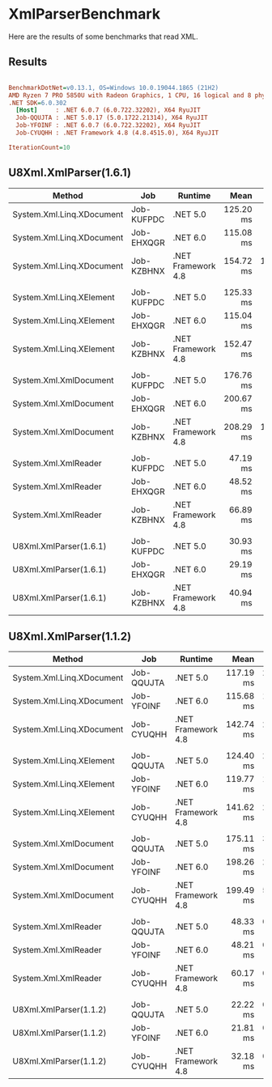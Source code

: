 # XmlParserBenchmark

Here are the results of some benchmarks that read XML.

## Results

``` ini

BenchmarkDotNet=v0.13.1, OS=Windows 10.0.19044.1865 (21H2)
AMD Ryzen 7 PRO 5850U with Radeon Graphics, 1 CPU, 16 logical and 8 physical cores
.NET SDK=6.0.302
  [Host]     : .NET 6.0.7 (6.0.722.32202), X64 RyuJIT
  Job-QQUJTA : .NET 5.0.17 (5.0.1722.21314), X64 RyuJIT
  Job-YFOINF : .NET 6.0.7 (6.0.722.32202), X64 RyuJIT
  Job-CYUQHH : .NET Framework 4.8 (4.8.4515.0), X64 RyuJIT

IterationCount=10  

```

## U8Xml.XmlParser(1.6.1)

|                    Method |        Job |            Runtime |      Mean |     Error |    StdDev | Ratio | RatioSD | Rank |      Gen 0 |     Gen 1 |     Gen 2 |    Allocated |
|-------------------------- |----------- |------------------- |----------:|----------:|----------:|------:|--------:|-----:|-----------:|----------:|----------:|-------------:|
| System.Xml.Linq.XDocument | Job-KUFPDC |           .NET 5.0 | 125.20 ms |  3.224 ms |  2.133 ms |  0.81 |    0.05 |    2 |  6750.0000 | 3750.0000 |  750.0000 | 51,901,228 B |
| System.Xml.Linq.XDocument | Job-EHXQGR |           .NET 6.0 | 115.08 ms |  1.019 ms |  0.674 ms |  0.75 |    0.05 |    1 |  7000.0000 | 3800.0000 |  800.0000 | 51,898,155 B |
| System.Xml.Linq.XDocument | Job-KZBHNX | .NET Framework 4.8 | 154.72 ms | 16.866 ms | 10.037 ms |  1.00 |    0.00 |    3 |  9000.0000 | 3500.0000 |  750.0000 | 52,280,518 B |
|                           |            |                    |           |           |           |       |         |      |            |           |           |              |
|  System.Xml.Linq.XElement | Job-KUFPDC |           .NET 5.0 | 125.33 ms |  4.988 ms |  3.299 ms |  0.82 |    0.02 |    2 |  7000.0000 | 3800.0000 |  800.0000 | 51,897,651 B |
|  System.Xml.Linq.XElement | Job-EHXQGR |           .NET 6.0 | 115.04 ms |  0.752 ms |  0.447 ms |  0.75 |    0.01 |    1 |  7000.0000 | 3800.0000 |  800.0000 | 51,898,034 B |
|  System.Xml.Linq.XElement | Job-KZBHNX | .NET Framework 4.8 | 152.47 ms |  4.445 ms |  2.645 ms |  1.00 |    0.00 |    3 |  9000.0000 | 3666.6667 | 1000.0000 | 52,280,088 B |
|                           |            |                    |           |           |           |       |         |      |            |           |           |              |
|    System.Xml.XmlDocument | Job-KUFPDC |           .NET 5.0 | 176.76 ms |  2.278 ms |  1.191 ms |  0.85 |    0.03 |    1 |  9666.6667 | 5000.0000 |  666.6667 | 76,708,176 B |
|    System.Xml.XmlDocument | Job-EHXQGR |           .NET 6.0 | 200.67 ms |  1.308 ms |  0.778 ms |  0.96 |    0.04 |    2 |  9750.0000 | 5250.0000 |  750.0000 | 76,710,168 B |
|    System.Xml.XmlDocument | Job-KZBHNX | .NET Framework 4.8 | 208.29 ms | 12.869 ms |  7.658 ms |  1.00 |    0.00 |    3 | 13000.0000 | 4666.6667 |  666.6667 | 77,969,685 B |
|                           |            |                    |           |           |           |       |         |      |            |           |           |              |
|      System.Xml.XmlReader | Job-KUFPDC |           .NET 5.0 |  47.19 ms |  0.292 ms |  0.193 ms |  0.71 |    0.01 |    1 |  1636.3636 |  181.8182 |         - | 13,856,716 B |
|      System.Xml.XmlReader | Job-EHXQGR |           .NET 6.0 |  48.52 ms |  0.197 ms |  0.117 ms |  0.73 |    0.01 |    2 |  1636.3636 |  181.8182 |         - | 13,856,981 B |
|      System.Xml.XmlReader | Job-KZBHNX | .NET Framework 4.8 |  66.89 ms |  1.957 ms |  1.165 ms |  1.00 |    0.00 |    3 |  9375.0000 |  250.0000 |         - | 59,711,317 B |
|                           |            |                    |           |           |           |       |         |      |            |           |           |              |
|    U8Xml.XmlParser(1.6.1) | Job-KUFPDC |           .NET 5.0 |  30.93 ms |  0.225 ms |  0.134 ms |  0.76 |    0.02 |    2 |          - |         - |         - |        354 B |
|    U8Xml.XmlParser(1.6.1) | Job-EHXQGR |           .NET 6.0 |  29.19 ms |  0.372 ms |  0.246 ms |  0.71 |    0.02 |    1 |          - |         - |         - |         98 B |
|    U8Xml.XmlParser(1.6.1) | Job-KZBHNX | .NET Framework 4.8 |  40.94 ms |  2.066 ms |  1.080 ms |  1.00 |    0.00 |    3 |          - |         - |         - |            - |

## U8Xml.XmlParser(1.1.2)
|                    Method |        Job |            Runtime |      Mean |    Error |   StdDev | Ratio | RatioSD | Rank |      Gen 0 |     Gen 1 |    Gen 2 |    Allocated |
|-------------------------- |----------- |------------------- |----------:|---------:|---------:|------:|--------:|-----:|-----------:|----------:|---------:|-------------:|
| System.Xml.Linq.XDocument | Job-QQUJTA |           .NET 5.0 | 117.19 ms | 2.346 ms | 1.227 ms |  0.82 |    0.01 |    1 |  6750.0000 | 3750.0000 | 750.0000 | 51,897,772 B |
| System.Xml.Linq.XDocument | Job-YFOINF |           .NET 6.0 | 115.68 ms | 1.329 ms | 0.791 ms |  0.81 |    0.01 |    1 |  7000.0000 | 3800.0000 | 800.0000 | 51,898,758 B |
| System.Xml.Linq.XDocument | Job-CYUQHH | .NET Framework 4.8 | 142.74 ms | 2.189 ms | 1.448 ms |  1.00 |    0.00 |    2 |  9000.0000 | 3500.0000 | 750.0000 | 52,282,060 B |
|                           |            |                    |           |          |          |       |         |      |            |           |          |              |
|  System.Xml.Linq.XElement | Job-QQUJTA |           .NET 5.0 | 124.40 ms | 2.389 ms | 1.580 ms |  0.88 |    0.01 |    2 |  7000.0000 | 3800.0000 | 800.0000 | 51,897,653 B |
|  System.Xml.Linq.XElement | Job-YFOINF |           .NET 6.0 | 119.77 ms | 1.333 ms | 0.882 ms |  0.85 |    0.01 |    1 |  7000.0000 | 3800.0000 | 800.0000 | 51,899,264 B |
|  System.Xml.Linq.XElement | Job-CYUQHH | .NET Framework 4.8 | 141.62 ms | 2.999 ms | 1.983 ms |  1.00 |    0.00 |    3 |  9000.0000 | 3500.0000 | 750.0000 | 52,280,136 B |
|                           |            |                    |           |          |          |       |         |      |            |           |          |              |
|    System.Xml.XmlDocument | Job-QQUJTA |           .NET 5.0 | 175.11 ms | 3.013 ms | 1.993 ms |  0.88 |    0.02 |    1 |  9666.6667 | 5000.0000 | 666.6667 | 76,708,555 B |
|    System.Xml.XmlDocument | Job-YFOINF |           .NET 6.0 | 198.26 ms | 2.555 ms | 1.690 ms |  0.99 |    0.02 |    2 |  9750.0000 | 5250.0000 | 750.0000 | 76,708,558 B |
|    System.Xml.XmlDocument | Job-CYUQHH | .NET Framework 4.8 | 199.49 ms | 5.186 ms | 3.430 ms |  1.00 |    0.00 |    2 | 13000.0000 | 4666.6667 | 666.6667 | 77,970,379 B |
|                           |            |                    |           |          |          |       |         |      |            |           |          |              |
|      System.Xml.XmlReader | Job-QQUJTA |           .NET 5.0 |  48.33 ms | 0.324 ms | 0.214 ms |  0.80 |    0.00 |    1 |  1636.3636 |  181.8182 |        - | 13,856,799 B |
|      System.Xml.XmlReader | Job-YFOINF |           .NET 6.0 |  48.21 ms | 0.362 ms | 0.239 ms |  0.80 |    0.01 |    1 |  1636.3636 |  181.8182 |        - | 13,856,713 B |
|      System.Xml.XmlReader | Job-CYUQHH | .NET Framework 4.8 |  60.17 ms | 0.540 ms | 0.357 ms |  1.00 |    0.00 |    2 |  9444.4444 |  222.2222 |        - | 59,711,425 B |
|                           |            |                    |           |          |          |       |         |      |            |           |          |              |
|    U8Xml.XmlParser(1.1.2) | Job-QQUJTA |           .NET 5.0 |  22.22 ms | 0.285 ms | 0.188 ms |  0.69 |    0.01 |    2 |          - |         - |        - |         73 B |
|    U8Xml.XmlParser(1.1.2) | Job-YFOINF |           .NET 6.0 |  21.81 ms | 0.130 ms | 0.077 ms |  0.68 |    0.00 |    1 |          - |         - |        - |         91 B |
|    U8Xml.XmlParser(1.1.2) | Job-CYUQHH | .NET Framework 4.8 |  32.18 ms | 0.244 ms | 0.161 ms |  1.00 |    0.00 |    3 |          - |         - |        - |            - |
